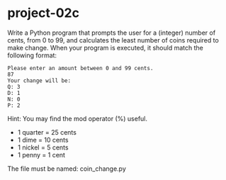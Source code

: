 # project-02c

Write a Python program that prompts the user for a (integer) number of cents, from 0 to 99, and calculates the least number of coins required to make change.  When your program is executed, it should match the following format:
```
Please enter an amount between 0 and 99 cents.
87
Your change will be:
Q: 3
D: 1
N: 0
P: 2
```
Hint: You may find the mod operator (%)  useful.
* 1 quarter = 25 cents
* 1 dime = 10 cents
* 1 nickel = 5 cents
* 1 penny = 1 cent

The file must be named: coin_change.py
